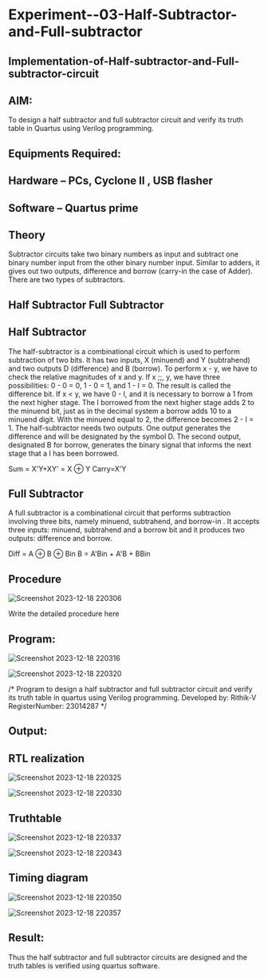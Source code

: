 # Experiment--03-Half-Subtractor-and-Full-subtractor
## Implementation-of-Half-subtractor-and-Full-subtractor-circuit
## AIM:
To design a half subtractor and full subtractor circuit and verify its truth table in Quartus using Verilog programming.

## Equipments Required:
## Hardware – PCs, Cyclone II , USB flasher
## Software – Quartus prime
## Theory
Subtractor circuits take two binary numbers as input and subtract one binary number input from the other binary number input. Similar to adders, it gives out two outputs, difference and borrow (carry-in the case of Adder). There are two types of subtractors.

## Half Subtractor Full Subtractor
## Half Subtractor
 
 
The half-subtractor is 
 a combinational circuit which is used to perform subtraction of two bits. It has two inputs, X (minuend) and Y (subtrahend) and two outputs D (difference) and B (borrow). To perform x - y, we have to check the relative magnitudes of x and y. If x ;;, y, we have three possibilities: 0 - 0 = 0, 1 - 0 = 1, and 1 - I = 0. The result is called the difference bit. If x < y, we have 0 - I, and it is necessary to borrow a 1 from the next higher stage. The I borrowed from the next higher stage adds 2 to the minuend bit, just as in the decimal system a borrow adds 10 to a minuend digit. With the minuend equal to 2, the difference becomes 2 - I = 1. The half-subtractor needs two outputs. One output generates the difference and will be designated by the symbol D. The second output, designated B for borrow, generates the binary signal that informs the next stage that a I has been borrowed.
 

Sum = X'Y+XY' = X ⊕ Y
Carry=X'Y

## Full Subtractor
A full subtractor is a combinational circuit that performs subtraction involving three bits, namely minuend, subtrahend, and borrow-in . It accepts three inputs: minuend, subtrahend and a borrow bit and it produces two outputs: difference and borrow. 


Diff = A ⊕ B ⊕ Bin B = A'Bin + A'B + BBin

## Procedure

 
![Screenshot 2023-12-18 220306](https://github.com/23014287rithik/Experiment--03-Half-Subtractor-and-Full-subtractor/assets/150985832/d0897aa6-278f-47b8-b025-1dd73106e6f5)

Write the detailed procedure here 
 


## Program:

 ![Screenshot 2023-12-18 220316](https://github.com/23014287rithik/Experiment--03-Half-Subtractor-and-Full-subtractor/assets/150985832/26f807dd-0d1f-41de-a9e5-edcae0759c21)

![Screenshot 2023-12-18 220320](https://github.com/23014287rithik/Experiment--03-Half-Subtractor-and-Full-subtractor/assets/150985832/e3e88047-6ca5-4f64-b5cd-2deb09db5b1d)


/*
Program to design a half subtractor and full subtractor circuit and verify its truth table in quartus using Verilog programming.
Developed by: Rithik-V
RegisterNumber: 23014287
*/

## Output:

##  RTL realization

![Screenshot 2023-12-18 220325](https://github.com/23014287rithik/Experiment--03-Half-Subtractor-and-Full-subtractor/assets/150985832/6cb46c76-b8fb-41a3-84a0-08c8a4ffe48f)

![Screenshot 2023-12-18 220330](https://github.com/23014287rithik/Experiment--03-Half-Subtractor-and-Full-subtractor/assets/150985832/0c947341-bbff-4d52-bc49-43df7d852f98)

## Truthtable

![Screenshot 2023-12-18 220337](https://github.com/23014287rithik/Experiment--03-Half-Subtractor-and-Full-subtractor/assets/150985832/5e33d06c-4a9e-41a3-8a5b-4b177bb425ff)

![Screenshot 2023-12-18 220343](https://github.com/23014287rithik/Experiment--03-Half-Subtractor-and-Full-subtractor/assets/150985832/96fbe097-9957-4a90-b568-c5cfca995224)


## Timing diagram 

![Screenshot 2023-12-18 220350](https://github.com/23014287rithik/Experiment--03-Half-Subtractor-and-Full-subtractor/assets/150985832/d2f21ad4-00be-4930-8546-3cfd4f8ab95a)

![Screenshot 2023-12-18 220357](https://github.com/23014287rithik/Experiment--03-Half-Subtractor-and-Full-subtractor/assets/150985832/ab517e7f-a6f7-4fd6-af3f-41728c7ccead)



## Result:
Thus the half subtractor and full subtractor circuits are designed and the truth tables is verified using quartus software.
